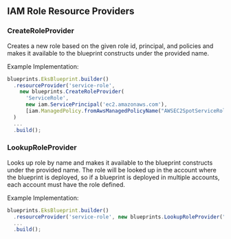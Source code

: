 ## IAM Role Resource Providers

### CreateRoleProvider
Creates a new role based on the given role id, principal, and policies and makes it available to the blueprint constructs under the provided name.

Example Implementation:
```typescript
blueprints.EksBlueprint.builder()
  .resourceProvider('service-role', 
    new blueprints.CreateRoleProvider(
      'ServiceRole', 
      new iam.ServicePrincipal('ec2.amazonaws.com'), 
      [iam.ManagedPolicy.fromAwsManagedPolicyName("AWSEC2SpotServiceRolePolicy")])
  )
  ...
  .build();
```

### LookupRoleProvider
Looks up role by name and makes it available to the blueprint constructs under the provided name.  The role will be looked up in the account where the blueprint is deployed, so if a blueprint is deployed in multiple accounts, each account must have the role defined.

Example Implementation:
```typescript
blueprints.EksBlueprint.builder()
  .resourceProvider('service-role', new blueprints.LookupRoleProvider("RoleName"))
  ...
  .build();
```
